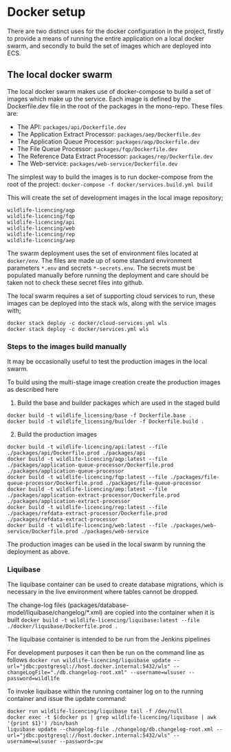 # Docker setup

There are two distinct uses for the docker configuration in the project, firstly to provide a means of running the entire application on a local docker swarm, and secondly to build the set of images which are deployed into ECS.

## The local docker swarm 
The local docker swarm makes use of docker-compose to build a set of images which make up the service. Each image is defined by the Dockerfile.dev file in the root of the packages in the mono-repo. These files are:

- The API: ```packages/api/Dockerfile.dev```
- The Application Extract Processor: ```packages/aep/Dockerfile.dev```
- The Application Queue Processor: ```packages/aqp/Dockerfile.dev```
- The File Queue Processor: ```packages/fqp/Dockerfile.dev```
- The Reference Data Extract Processor: ```packages/rep/Dockerfile.dev```
- The Web-service: ```packages/web-service/Dockerfile.dev```

The simplest way to build the images is to run docker-compose from the root of the project:
```docker-compose -f docker/services.build.yml build```

This will create the set of development images in the local image repository;
```shell
wildlife-licencing/aqp
wildlife-licencing/fqp  
wildlife-licencing/api 
wildlife-licencing/web 
wildlife-licencing/rep 
wildlife-licencing/aep
```
The swarm deployment uses the set of environment files located at `docker/env`. The files are made up of some standard environment parameters `*.env` and secrets `*-secrets.env`. The secrets must be populated manually before running the deployment and care should be taken not to check these secret files into github.

The local swarm requires a set of supporting cloud services to run, these images can be deployed into the stack wls, along with the service images with;

```shell
docker stack deploy -c docker/cloud-services.yml wls
docker stack deploy -c docker/services.yml wls
```

### Steps to the images build manually 

It may be occasionally useful to test the production images in the local swarm.

To build using the multi-stage image creation create the production images as described here

1. Build the base and builder packages which are used in the staged build
``` shell
docker build -t wildlife_licensing/base -f Dockerfile.base .
docker build -t wildlife_licensing/builder -f Dockerfile.build .
 ```

2. Build the production images
```shell
docker build -t wildlife-licencing/api:latest --file ./packages/api/Dockerfile.prod ./packages/api
docker build -t wildlife-licencing/aqp:latest --file ./packages/application-queue-processor/Dockerfile.prod ./packages/application-queue-processor
docker build -t wildlife-licencing/fqp:latest --file ./packages/file-queue-processor/Dockerfile.prod ./packages/file-queue-processor
docker build -t wildlife-licencing/aep:latest --file ./packages/application-extract-processor/Dockerfile.prod ./packages/application-extract-processor
docker build -t wildlife-licencing/rep:latest --file ./packages/refdata-extract-processor/Dockerfile.prod ./packages/refdata-extract-processor
docker build -t wildlife-licencing/web:latest --file ./packages/web-service/Dockerfile.prod ./packages/web-service
```

The production images can be used in the local swarm by running the deployment as above.

### Liquibase

The liquibase container can be used to create database migrations, which is necessary in the live environment where tables cannot be dropped.  

The change-log files (packages/database-model/liquibase/changelog/*.xml) are copied into the container when it is built
```docker build -t wildlife-licencing/liquibase:latest --file ./docker/liquibase/Dockerfile.prod .```

The liquibase container is intended to be run from the Jenkins pipelines 

For development purposes it can then be run on the command line as follows
```docker run wildlife-licencing/liquibase update --url="jdbc:postgresql://host.docker.internal:5432/wls" --changeLogFile="./db.changelog-root.xml" --username=wlsuser --password=wildl1fe```

To invoke liquibase within the running container log on to the running container and issue the update command:
```shell
docker run wildlife-licencing/liquibase tail -f /dev/null
docker exec -t $(docker ps | grep wildlife-licencing/liquibase | awk  '{print $1}') /bin/bash
liquibase update --changelog-file ./changelog/db.changelog-root.xml --url="jdbc:postgresql://host.docker.internal:5432/wls" --username=wlsuser --password=:pw
```
